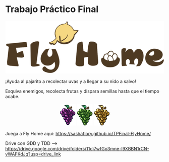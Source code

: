 # Trabajo Práctico Final

<p align="center">
  <img src="public/images/Titulo.png" alt="Logo de Fly Home" width= 600>
</p>

<p>¡Ayuda al pajarito a recolectar uvas y a llegar a su nido a salvo! </p>
<p>Esquiva enemigos, recolecta frutas y dispara semillas hasta que el tiempo acabe.</p>

<p align="center">
  <img src="public/images/Uva1.png" alt="Uva violeta" width=50>
  <img src="public/images/Uva2.png" alt="Uva verde" width=50>
  <img src="public/images/Uva3.png" alt="Uva dorada" width=50>
</p>

Juega a Fly Home aquí: https://sashaflory.github.io/TPFinal-FlyHome/ 

Drive con GDD y TDD --> https://drive.google.com/drive/folders/11di7wfGo3mne-I9XBBN1rCN-vWAFKdJq?usp=drive_link 



